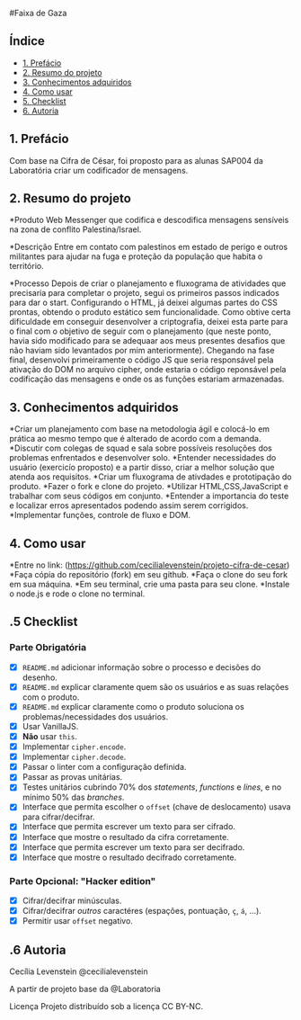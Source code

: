 #Faixa de Gaza

## Índice

* [1. Prefácio](#1-prefácio)
* [2. Resumo do projeto](#2-resumo-do-projeto)
* [3. Conhecimentos adquiridos](#3-conhecimenos-adquiridos)
* [4. Como usar](#4-como-usar)
* [5. Checklist](#9-checklist)
* [6. Autoria](#4-Autoria)

## 1. Prefácio

Com base na Cifra de César, foi proposto para as alunas SAP004 da Laboratória criar
um codificador de mensagens. 

## 2. Resumo do projeto

*Produto
Web Messenger que codifica e descodifica mensagens sensíveis na zona de conflito
Palestina/Israel.

*Descrição
Entre em contato com palestinos em estado de perigo e outros militantes 
para ajudar na fuga e proteção da população que habita o território.

*Processo
Depois de criar o planejamento e fluxograma de atividades que precisaria para 
completar o projeto, segui os primeiros passos indicados para dar o start. 
Configurando o HTML, já deixei algumas partes do CSS prontas, obtendo o produto
estático sem funcionalidade.
Como obtive certa dificuldade em conseguir desenvolver a criptografia, deixei
esta parte para o final com o objetivo de seguir com o planejamento (que
neste ponto, havia sido modificado para se adequaar aos meus presentes desafios
que não haviam sido levantados por mim anteriormente).
Chegando na fase final, desenvolvi primeiramente o código JS que seria responsável
pela ativação do DOM no arquivo cipher, onde estaria o código reponsável pela codificação
das mensagens e onde os as funções estariam armazenadas.

## 3. Conhecimentos adquiridos

*Criar um planejamento com base na metodologia ágil e colocá-lo em prática
ao mesmo tempo que é alterado de acordo com a demanda.
*Discutir com colegas de squad e sala sobre possíveis resoluções dos problemas enfrentados
e desenvolver solo.
*Entender necessidades do usuário (exercicío proposto) e a partir disso, criar 
a melhor solução que atenda aos requisitos.
*Criar um fluxograma de ativdades e prototipação do produto.
*Fazer o fork e clone do projeto.
*Utilizar HTML,CSS,JavaScript e trabalhar com seus códigos em conjunto.
*Entender a importancia do teste e localizar erros apresentados podendo assim serem 
corrigidos.
*Implementar funções, controle de fluxo e DOM.

## 4. Como usar

*Entre no link: (https://github.com/cecilialevenstein/projeto-cifra-de-cesar)
*Faça cópia do repositório (fork) em seu github.
*Faça o clone do seu fork em sua máquina.
*Em seu terminal, crie uma pasta para seu clone.
*Instale o node.js e rode o clone no terminal.

## .5 Checklist

### Parte Obrigatória

* [x] `README.md` adicionar informação sobre o processo e decisões do desenho.
* [x] `README.md` explicar claramente quem são os usuários e as suas relações
  com o produto.
* [x] `README.md` explicar claramente como o produto soluciona os
  problemas/necessidades dos usuários.
* [x] Usar VanillaJS.
* [x] **Não** usar `this`.
* [x] Implementar `cipher.encode`.
* [x] Implementar `cipher.decode`.
* [x] Passar o linter com a configuração definida.
* [x] Passar as provas unitárias.
* [x] Testes unitários cubrindo 70% dos _statements_, _functions_ e _lines_, e
  no mínimo 50% das _branches_.
* [x] Interface que permita escolher o `offset` (chave de deslocamento) usava
  para cifrar/decifrar.
* [x] Interface que permita escrever um texto para ser cifrado.
* [x] Interface que mostre o resultado da cifra corretamente.
* [x] Interface que permita escrever um texto para ser decifrado.
* [x] Interface que mostre o resultado decifrado corretamente.

### Parte Opcional: "Hacker edition"

* [x] Cifrar/decifrar minúsculas.
* [x] Cifrar/decifrar _outros_ caractéres (espações, pontuação, `ç`, `á`, ...).
* [x] Permitir usar `offset` negativo.

## .6 Autoria

Cecília Levenstein @cecilialevenstein

A partir de projeto base da @Laboratoria

Licença
Projeto distribuído sob a licença CC BY-NC.